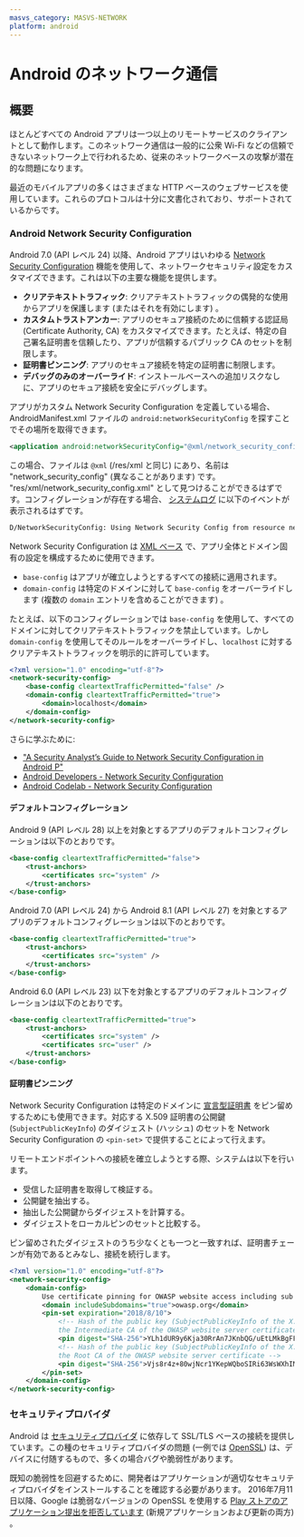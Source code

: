 ```yaml
---
masvs_category: MASVS-NETWORK
platform: android
---
```


# Android のネットワーク通信

## 概要

ほとんどすべての Android アプリは一つ以上のリモートサービスのクライアントとして動作します。このネットワーク通信は一般的に公衆 Wi-Fi などの信頼できないネットワーク上で行われるため、従来のネットワークベースの攻撃が潜在的な問題になります。

最近のモバイルアプリの多くはさまざまな HTTP ベースのウェブサービスを使用しています。これらのプロトコルは十分に文書化されており、サポートされているからです。

### Android Network Security Configuration

Android 7.0 (API レベル 24) 以降、Android アプリはいわゆる [Network Security Configuration](https://developer.android.com/training/articles/security-config) 機能を使用して、ネットワークセキュリティ設定をカスタマイズできます。これは以下の主要な機能を提供します。

- **クリアテキストトラフィック**: クリアテキストトラフィックの偶発的な使用からアプリを保護します (またはそれを有効にします) 。
- **カスタムトラストアンカー**: アプリのセキュア接続のために信頼する認証局 (Certificate Authority, CA) をカスタマイズできます。たとえば、特定の自己署名証明書を信頼したり、アプリが信頼するパブリック CA のセットを制限します。
- **証明書ピンニング**: アプリのセキュア接続を特定の証明書に制限します。
- **デバッグのみのオーバーライド**: インストールベースへの追加リスクなしに、アプリのセキュア接続を安全にデバッグします。

アプリがカスタム Network Security Configuration を定義している場合、AndroidManifest.xml ファイルの `android:networkSecurityConfig` を探すことでその場所を取得できます。

```xml
<application android:networkSecurityConfig="@xml/network_security_config"
```

この場合、ファイルは `@xml` (/res/xml と同じ) にあり、名前は "network_security_config" (異なることがあります) です。 "res/xml/network_security_config.xml" として見つけることができるはずです。コンフィグレーションが存在する場合、 [システムログ](0x05b-Basic-Security_Testing.md#monitoring-system-logs) に以下のイベントが表示されるはずです。

```bash
D/NetworkSecurityConfig: Using Network Security Config from resource network_security_config
```

Network Security Configuration は [XML ベース](https://developer.android.com/training/articles/security-config#FileFormat) で、アプリ全体とドメイン固有の設定を構成するために使用できます。

- `base-config` はアプリが確立しようとするすべての接続に適用されます。
- `domain-config` は特定のドメインに対して `base-config` をオーバーライドします (複数の `domain` エントリを含めることができます) 。

たとえば、以下のコンフィグレーションでは `base-config` を使用して、すべてのドメインに対してクリアテキストトラフィックを禁止しています。しかし `domain-config` を使用してそのルールをオーバーライドし、`localhost` に対するクリアテキストトラフィックを明示的に許可しています。

```xml
<?xml version="1.0" encoding="utf-8"?>
<network-security-config>
    <base-config cleartextTrafficPermitted="false" />
    <domain-config cleartextTrafficPermitted="true">
        <domain>localhost</domain>
    </domain-config>
</network-security-config>
```

さらに学ぶために:

- ["A Security Analyst’s Guide to Network Security Configuration in Android P"](https://www.nowsecure.com/blog/2018/08/15/a-security-analysts-guide-to-network-security-configuration-in-android-p/)
- [Android Developers - Network Security Configuration](https://developer.android.com/training/articles/security-config)
- [Android Codelab - Network Security Configuration](https://developer.android.com/codelabs/android-network-security-config)

#### デフォルトコンフィグレーション

Android 9 (API レベル 28) 以上を対象とするアプリのデフォルトコンフィグレーションは以下のとおりです。

```xml
<base-config cleartextTrafficPermitted="false">
    <trust-anchors>
        <certificates src="system" />
    </trust-anchors>
</base-config>
```

Android 7.0 (API レベル 24) から Android 8.1 (API レベル 27) を対象とするアプリのデフォルトコンフィグレーションは以下のとおりです。

```xml
<base-config cleartextTrafficPermitted="true">
    <trust-anchors>
        <certificates src="system" />
    </trust-anchors>
</base-config>
```

Android 6.0 (API レベル 23) 以下を対象とするアプリのデフォルトコンフィグレーションは以下のとおりです。

```xml
<base-config cleartextTrafficPermitted="true">
    <trust-anchors>
        <certificates src="system" />
        <certificates src="user" />
    </trust-anchors>
</base-config>
```

#### 証明書ピンニング

Network Security Configuration は特定のドメインに [宣言型証明書](https://developer.android.com/training/articles/security-config.html#CertificatePinning "Certificate Pinning using Network Security Configuration") をピン留めするためにも使用できます。対応する X.509 証明書の公開鍵 (`SubjectPublicKeyInfo`) のダイジェスト (ハッシュ) のセットを Network Security Configuration の `<pin-set>` で提供することによって行えます。

リモートエンドポイントへの接続を確立しようとする際、システムは以下を行います。

- 受信した証明書を取得して検証する。
- 公開鍵を抽出する。
- 抽出した公開鍵からダイジェストを計算する。
- ダイジェストをローカルピンのセットと比較する。

ピン留めされたダイジェストのうち少なくとも一つと一致すれば、証明書チェーンが有効であるとみなし、接続を続行します。

```xml
<?xml version="1.0" encoding="utf-8"?>
<network-security-config>
    <domain-config>
        Use certificate pinning for OWASP website access including sub domains
        <domain includeSubdomains="true">owasp.org</domain>
        <pin-set expiration="2018/8/10">
            <!-- Hash of the public key (SubjectPublicKeyInfo of the X.509 certificate) of
            the Intermediate CA of the OWASP website server certificate -->
            <pin digest="SHA-256">YLh1dUR9y6Kja30RrAn7JKnbQG/uEtLMkBgFF2Fuihg=</pin>
            <!-- Hash of the public key (SubjectPublicKeyInfo of the X.509 certificate) of
            the Root CA of the OWASP website server certificate -->
            <pin digest="SHA-256">Vjs8r4z+80wjNcr1YKepWQboSIRi63WsWXhIMN+eWys=</pin>
        </pin-set>
    </domain-config>
</network-security-config>
```

### セキュリティプロバイダ

Android は [セキュリティプロバイダ](https://developer.android.com/training/articles/security-gms-provider.html "Update your security provider to protect against SSL exploits") に依存して SSL/TLS ベースの接続を提供しています。この種のセキュリティプロバイダの問題 (一例では [OpenSSL](https://www.openssl.org/news/vulnerabilities.html "OpenSSL Vulnerabilities")) は、デバイスに付随するもので、多くの場合バグや脆弱性があります。

既知の脆弱性を回避するために、開発者はアプリケーションが適切なセキュリティプロバイダをインストールすることを確認する必要があります。
2016年7月11日以降、Google は脆弱なバージョンの OpenSSL を使用する [Play ストアのアプリケーション提出を拒否しています](https://support.google.com/faqs/answer/6376725?hl=en "How to address OpenSSL vulnerabilities in your apps") (新規アプリケーションおよび更新の両方) 。

